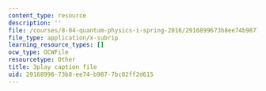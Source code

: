 ```yaml
---
content_type: resource
description: ''
file: /courses/8-04-quantum-physics-i-spring-2016/2916899673b8ee74b9877bc02ff2d615_vWGP5dogNm8.srt
file_type: application/x-subrip
learning_resource_types: []
ocw_type: OCWFile
resourcetype: Other
title: 3play caption file
uid: 29168996-73b8-ee74-b987-7bc02ff2d615
---
```

